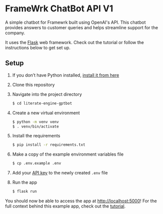 # FrameWrk ChatBot API V1

A simple chatbot for Framewrk built using OpenAI's API. This chatbot provides answers to customer queries and helps streamline support for the company.

It uses the [Flask](https://flask.palletsprojects.com/en/2.0.x/) web framework. Check out the tutorial or follow the instructions below to get set up.

## Setup
1. If you don’t have Python installed, [install it from here](https://www.python.org/downloads/)

2. Clone this repository

3. Navigate into the project directory

   ```bash
   $ cd literate-engine-gptbot
   ```

4. Create a new virtual environment

   ```bash
   $ python -m venv venv
   $ . venv/bin/activate
   ```

5. Install the requirements

   ```bash
   $ pip install -r requirements.txt
   ```

6. Make a copy of the example environment variables file

   ```bash
   $ cp .env.example .env
   ```

7. Add your [API key](https://beta.openai.com/account/api-keys) to the newly created `.env` file

8. Run the app

   ```bash
   $ flask run
   ```

You should now be able to access the app at [http://localhost:5000](http://localhost:5000)! For the full context behind this example app, check out the [tutorial](https://beta.openai.com/docs/quickstart).
